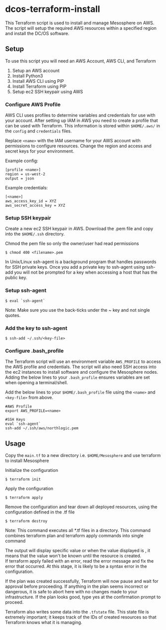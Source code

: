 # dcos-terraform-install
This Terraform script is used to install and manage Mesosphere on AWS.  The script will setup the required AWS resources within a specified region and install the DC/OS software.      

## Setup
To use this script you will need an AWS Account, AWS CLI, and Terraform
1. Setup an AWS account
2. Install Python3
3. Install AWS CLI using PIP
4. Install Terraform using PIP
5. Setup ec2 SSH keypair using AWS

### Configure AWS Profile
AWS CLI uses profiles to determine variables and credentials for use with your account.  After setting up IAM in AWS you need to create a profile that can be used with Terraform.  This information is stored within `$HOME/.aws/` in the `config` and `credentials` files.

Replace `<name>` with the IAM username for your AWS account with permissions to configure resources.  Change the region and access and secret keys for your environment.     

Example config:
```
[profile <name>]
region = us-west-2
output = json
```

Example credentials:
```
[<name>]
aws_access_key_id = XYZ
aws_secret_access_key = XYZ
```
### Setup SSH keypair
Create a new ec2 SSH keypair in AWS.  Download the .pem file and copy into the `$HOME/.ssh` directory.  

Chmod the pem file so only the owner/user had read permissions
```
$ chmod 400 <filename>.pem
```
In Unix/Linux ssh-agent is a background program that handles passwords for SSH private keys.  Once you add a private key to ssh-agent using ssh-add you will not be prompted for a key when accessing a host that has the public key.

### Setup ssh-agent
```
$ eval `ssh-agent`
```
Note: Make sure you use the back-ticks under the ~ key and not single quotes.

### Add the key to ssh-agent
```
$ ssh-add ~/.ssh/<key-file>
```
### Configure .bash_profile
The Terraform script will use an environment variable `AWS_PROFILE` to access the AWS profile and credentials.  The script will also need SSH access into the ec2 instances to install software and configure the Mesosphere nodes.  Adding the below lines to your `.bash_profile` ensures variables are set when opening a terminal/shell.

Add the below lines to your `$HOME/.bash_profile` file using the `<name>` and `<key-file>` from above.    
```
#AWS Profile
export AWS_PROFILE=<name>

#SSH Keys
eval `ssh-agent` 
ssh-add ~/.ssh/aws/northlogic.pem
```
  
## Usage
Copy the `main.tf` to a new directory i.e. `$HOME/Mesosphere` and use terraform to install Mesosphere

Initialize the configuration
```
$ terraform init
```

Apply the configuration
```
$ terraform apply
```

Remove the configuration and tear down all deployed resources, using the configuration defined in the .tf file
```
$ terraform destroy
```

Note: This command executes all *.tf files in a directory.  This command combines terraform plan and terraform apply commands into single command

The output will display specific value or when the value displayed is <computed>, it means that the value won't be known until the resource is created.  If terraform apply failed with an error, read the error message and fix the error that occurred. At this stage, it is likely to be a syntax error in the configuration.

If the plan was created successfully, Terraform will now pause and wait for approval before proceeding. If anything in the plan seems incorrect or dangerous, it is safe to abort here with no changes made to your infrastructure. If the plan looks good, type yes at the confirmation prompt to proceed.

Terraform also writes some data into the `.tfstate` file. This state file is extremely important; it keeps track of the IDs of created resources so that Terraform knows what it is managing.  
